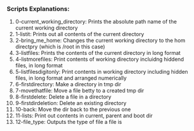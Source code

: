 ### Scripts Explanations:
1. 0-current_working_directory: Prints the absolute path name of the current working directory
2. 1-listit: Prints out all contents of the current directory
3. 2-bring_me_home: Changes the current working directory to the hom directpry (which is /root in this case)
4. 3-listfiles: Prints the contents of the current directory in long format
5. 4-listmorefiles: Print contents of working directory incluidng hiddend files, in long format
6. 5-listfilesdigitonly: Print contents in working directory including hidden files, in long format and arranged numerically
7. 6-firstdirectory: Make a directory in tmp dir
8. 7-movethatfile: Move a file betty to a created tmp dir
9. 8-firstdelete: Delete a file in a directory
10. 9-firstdirdeletion: Delete an existing directory
11. 10-back: Move the dir back to the previous one
12. 11-lists: Print out contents in current, parent and boot dir
13. 12-file_type: Outputs the type of file a file is
